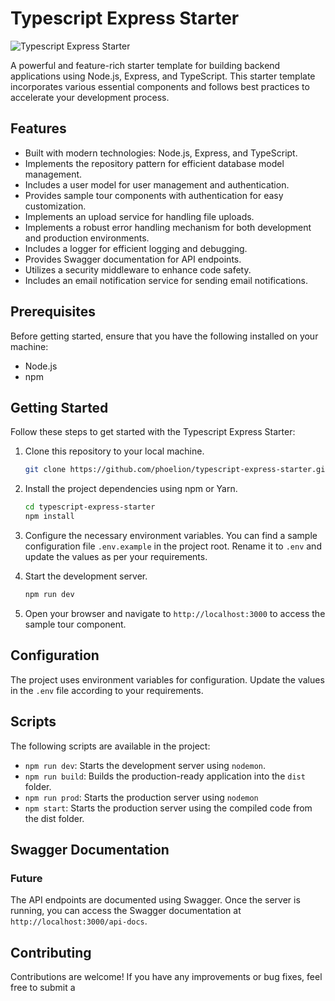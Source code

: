 # Typescript Express Starter

![Typescript Express Starter](https://your-image-url.png)

A powerful and feature-rich starter template for building backend applications using Node.js, Express, and TypeScript. This starter template incorporates various essential components and follows best practices to accelerate your development process.

## Features

- Built with modern technologies: Node.js, Express, and TypeScript.
- Implements the repository pattern for efficient database model management.
- Includes a user model for user management and authentication.
- Provides sample tour components with authentication for easy customization.
- Implements an upload service for handling file uploads.
- Implements a robust error handling mechanism for both development and production environments.
- Includes a logger for efficient logging and debugging.
- Provides Swagger documentation for API endpoints.
- Utilizes a security middleware to enhance code safety.
- Includes an email notification service for sending email notifications.

## Prerequisites

Before getting started, ensure that you have the following installed on your machine:

- Node.js
- npm

## Getting Started

Follow these steps to get started with the Typescript Express Starter:

1. Clone this repository to your local machine.
   ```bash
   git clone https://github.com/phoelion/typescript-express-starter.git
   ```

2. Install the project dependencies using npm or Yarn.
   ```bash
   cd typescript-express-starter
   npm install
   ```

3. Configure the necessary environment variables. You can find a sample configuration file `.env.example` in the project root. Rename it to `.env` and update the values as per your requirements.

4. Start the development server.
   ```bash
   npm run dev
   ```

5. Open your browser and navigate to `http://localhost:3000` to access the sample tour component.


## Configuration

The project uses environment variables for configuration. Update the values in the `.env` file according to your requirements.

## Scripts

The following scripts are available in the project:

- `npm run dev`: Starts the development server using `nodemon`.
- `npm run build`: Builds the production-ready application into the `dist` folder.
- `npm run prod`: Starts the production server using `nodemon`
- `npm start`: Starts the production server using the compiled code from the dist folder.


## Swagger Documentation
### Future

The API endpoints are documented using Swagger. Once the server is running, you can access the Swagger documentation at `http://localhost:3000/api-docs`.

## Contributing

Contributions are welcome! If you have any improvements or bug fixes, feel free to submit a